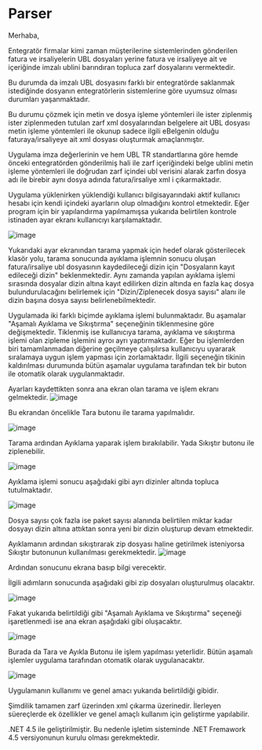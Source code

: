 # Parser

Merhaba,

Entegratör firmalar kimi zaman müşterilerine sistemlerinden gönderilen fatura ve irsaliyelerin UBL dosyaları yerine fatura ve irsaliyeye ait ve içeriğinde imzalı ublini barındıran topluca zarf dosyalarını vermektedir.

Bu durumda da imzalı UBL dosyasını farklı bir entegratörde saklanmak istediğinde dosyanın entegratörlerin sistemlerine göre uyumsuz olması durumları yaşanmaktadır.

Bu durumu çözmek için metin ve dosya işleme yöntemleri ile ister ziplenmiş ister ziplenmeden tutulan zarf xml dosyalarından belgelere ait UBL dosyası metin işleme yöntemleri ile okunup sadece ilgili eBelgenin olduğu faturaya/irsaliyeye ait xml dosyası oluşturmak amaçlanmıştır.

Uygulama imza değerlerinin ve hem UBL TR standartlarına göre hemde önceki entegratörden gönderilmiş hali ile zarf içeriğindeki belge ublini metin işleme yöntemleri ile doğrudan zarf içindei ubl verisini alarak zarfın dosya adı ile birebir aynı dosya adında fatura/irsaliye xml i çıkarmaktadır.

Uygulama yüklenirken yüklendiği kullanıcı bilgisayarındaki aktif kullanıcı hesabı için kendi içindeki ayarların olup olmadığını kontrol etmektedir. 
Eğer program için bir yapılandırma yapılmamışsa yukarıda belirtilen kontrole istinaden ayar ekranı kullanıcıyı karşılamaktadır.

![image](https://github.com/zeytinyilmaz/UBLParser/assets/11462101/df8407d4-467e-42b5-9cdc-23b6fe4ede93)

Yukarıdaki ayar ekranından tarama yapmak için hedef olarak gösterilecek klasör yolu, tarama sonucunda ayıklama işlemnin sonucu oluşan fatura/irsaliye ubl dosyasının kaydedileceği dizin için "Dosyaların kayıt edileceği dizin" beklenmektedir. 
Aynı zamanda yapılan ayıklama işlemi sırasında dosyalar dizin altına kayıt edilirken dizin altında en fazla kaç dosya bulundurulacağını belirlemek için "Dizin/Ziplenecek dosya sayısı" alanı ile dizin başına dosya sayısı belirlenebilmektedir.

Uygulamada iki farklı biçimde ayıklama işlemi bulunmaktadır.
Bu aşamalar "Aşamalı Ayıklama ve Sıkıştırma" seçeneğinin tiklenmesine göre değişmektedir. Tiklenmiş ise kullanıcıya tarama, ayıklama ve sıkıştırma işlemi olan zipleme işlemini ayroı ayrı yaptırmaktadır. Eğer bu işlemlerden biri tamamlanmadan diğerine geçilmeye çalışılırsa kullanıcıyu uyararak sıralamaya uygun işlem yapması için zorlamaktadır.
İlgili seçeneğin tikinin kaldırılması durumunda bütün aşamalar uygulama tarafından tek bir buton ile otomatik olarak uygulanmaktadır.

Ayarları kaydettikten sonra ana ekran olan tarama ve işlem ekranı gelmektedir.
![image](https://github.com/zeytinyilmaz/UBLParser/assets/11462101/26e0359f-f867-4bd8-a39d-5053c95fa90e)

Bu ekrandan öncelikle Tara butonu ile tarama yapılmalıdır.

![image](https://github.com/zeytinyilmaz/UBLParser/assets/11462101/3c358d0b-3bdc-4f7a-9908-082e17948603)

Tarama ardından Ayıklama yaparak işlem bırakılabilir. Yada Sıkıştır butonu ile ziplenebilir.

![image](https://github.com/zeytinyilmaz/UBLParser/assets/11462101/99e77f2e-9701-4397-ab95-d8497568cad7)

Ayıklama işlemi sonucu aşağıdaki gibi ayrı dizinler altında topluca tutulmaktadır.

![image](https://github.com/zeytinyilmaz/UBLParser/assets/11462101/7a81e4e1-bc7f-485a-984b-5bb64d3c1bbe)

Dosya sayısı çok fazla ise paket sayısı alanında belirtilen miktar kadar dosyayı dizin altına attıktan sonra yeni bir dizin oluşturup devam etmektedir.

Ayıklamanın ardından sıkıştırarak zip dosyası haline getirilmek isteniyorsa Sıkıştır butonunun kullanılması gerekmektedir.
![image](https://github.com/zeytinyilmaz/UBLParser/assets/11462101/da29b620-28cb-49ce-b33c-47ee8ea07280)

Ardından sonucunu ekrana basıp bilgi verecektir.

İlgili adımların sonucunda aşağıdaki gibi zip dosyaları oluşturulmuş olacaktır.

![image](https://github.com/zeytinyilmaz/UBLParser/assets/11462101/5428b3d6-3959-4433-8107-52ecb336cb53)


Fakat yukarıda belirtildiği gibi "Aşamalı Ayıklama ve Sıkıştırma" seçeneği işaretlenmedi ise  ana ekran aşağıdaki gibi oluşacaktır.

![image](https://github.com/zeytinyilmaz/UBLParser/assets/11462101/2f9aa8e5-1706-4e22-acbe-da080ed43516)

Burada da Tara ve Ayıkla Butonu ile işlem yapılması yeterlidir. Bütün aşamalı işlemler uygulama tarafından otomatik olarak uygulanacaktır.

![image](https://github.com/zeytinyilmaz/UBLParser/assets/11462101/1431e7b2-5c1c-4af6-83af-a33c711584d5)

Uygulamanın kullanımı ve genel amacı yukarıda belirtildiği gibidir. 

Şimdilik tamamen zarf üzerinden xml çıkarma üzerinedir. İlerleyen süereçlerde ek özellikler ve genel amaçlı kullanım için geliştirme yapılabilir.

.NET 4.5 ile geliştirilmiştir. Bu nedenle işletim sisteminde .NET Fremawork 4.5 versiyonunun kurulu olması gerekmektedir.






